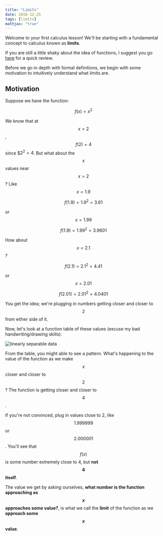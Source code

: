 ```yaml
---
title: "Limits"
date: 2018-12-25
tags: [limits]
mathjax: "true"
---
```


Welcome to your first calculus lesson! We'll be starting with a fundamental concept to calculus known as **limits**.

If you are still a little shaky about the idea of functions, I suggest you go [here](/function_review/) for a quick review.

Before we go in depth with formal definitions, we begin with some motivation to intuitively understand what limits are.

## Motivation
Suppose we have the function:

$$ f(x) = x^2 $$

We know that at $$x = 2$$, $$f(2) = 4$$ since $$2^2 = 4$. But what about the $$x$$ values near $$x = 2$$? Like $$x = 1.9$$

$$f(1.9) = 1.9^2 = 3.61$$

or $$x = 1.99$$

$$f(1.9) = 1.99^2 = 3.9601$$

How about $$x = 2.1$$ ?

$$f(2.1) = 2.1^2 = 4.41$$

or $$x = 2.01$$

$$f(2.01) = 2.01^2 = 4.0401$$

You get the idea; we're plugging in numbers getting closer and closer to $$2$$ from either side of it.

Now, let's look at a function table of these values (excuse my bad handwriting/drawing skills):

<img src="{{ site.url }}{{ site.baseurl }}/images/limits_motivation.png" alt="linearly separable data">

From the table, you might able to see a pattern. What's happening to the value of the function as we make $$x$$ closer and closer to $$2$$? The function is getting closer and closer to $$4$$.

If you're not convinced, plug in values close to 2, like $$1.999999$$ or $$2.000001$$. You'll see that $$f(x)$$ is some number extremely close to 4, but **not $$4$$ itself**.

The value we get by asking ourselves, **what number is the function approaching as $$x$$ approaches some value?**, is what we call the **limit** of the function as we **approach some $$x$$ value**.
